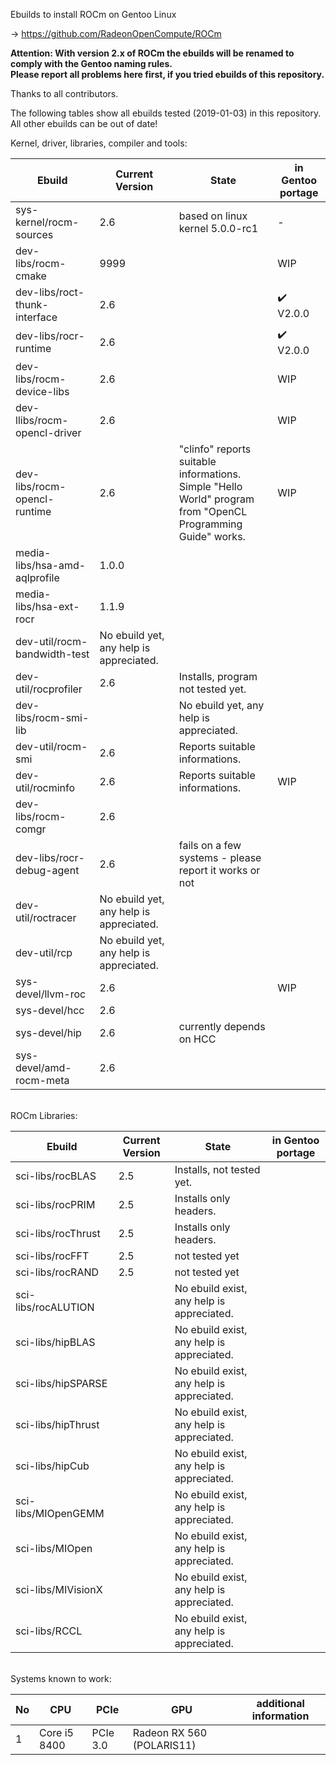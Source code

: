 Ebuilds to install ROCm on Gentoo Linux

-> https://github.com/RadeonOpenCompute/ROCm

**Attention: With version 2.x of ROCm the ebuilds will be renamed to comply with the Gentoo naming rules.**<br>
**Please report all problems here first, if you tried ebuilds of this repository.**

Thanks to all contributors.

The following tables show all ebuilds tested (2019-01-03) in this repository. <br>
All other ebuilds can be out of date!

Kernel, driver, libraries, compiler and tools:

|Ebuild|Current Version|State|in Gentoo portage|
|---|---|---|---|
|sys-kernel/rocm-sources| 2.6 | based on linux kernel 5.0.0-rc1 | - |
|dev-libs/rocm-cmake|9999| | WIP |
|dev-libs/roct-thunk-interface| 2.6 |  | :heavy_check_mark: V2.0.0 |
|dev-libs/rocr-runtime| 2.6 | | :heavy_check_mark: V2.0.0 |
|dev-libs/rocm-device-libs | 2.6 | | WIP |
|dev-llibs/rocm-opencl-driver | 2.6 | | WIP |
|dev-libs/rocm-opencl-runtime| 2.6 | "clinfo" reports suitable informations.<br> Simple "Hello World" program from "OpenCL Programming Guide" works. | WIP |
|media-libs/hsa-amd-aqlprofile| 1.0.0 | | |
|media-libs/hsa-ext-rocr| 1.1.9 | | |
|dev-util/rocm-bandwidth-test|No ebuild yet, any help is appreciated. | | |
|dev-util/rocprofiler| 2.6 | Installs, program not tested yet. ||
|dev-libs/rocm-smi-lib| | No ebuild yet, any help is appreciated. | |
|dev-util/rocm-smi| 2.6 | Reports suitable informations. | |
|dev-util/rocminfo| 2.6 | Reports suitable informations. | WIP |
|dev-libs/rocm-comgr| 2.6 | | |
|dev-libs/rocr-debug-agent | 2.6 | fails on a few systems - please report it works or not | |
|dev-util/roctracer|No ebuild yet, any help is appreciated. | 
|dev-util/rcp|No ebuild yet, any help is appreciated. | 
|sys-devel/llvm-roc | 2.6 | | WIP |
|sys-devel/hcc| 2.6 |  | |
|sys-devel/hip| 2.6 | currently depends on HCC | |
|sys-devel/amd-rocm-meta| 2.6 | | |

<br>
ROCm Libraries:

|Ebuild|Current Version|State|in Gentoo portage|
|---|---|---|---|
|sci-libs/rocBLAS| 2.5 | Installs, not tested yet. |  |
|sci-libs/rocPRIM| 2.5 | Installs only headers. | |
|sci-libs/rocThrust| 2.5 | Installs only headers. | |
|sci-libs/rocFFT| 2.5 | not tested yet | |
|sci-libs/rocRAND| 2.5 | not tested yet | | 
|sci-libs/rocALUTION| |No ebuild exist, any help is appreciated.| |
|sci-libs/hipBLAS | | No ebuild exist, any help is appreciated. | |
|sci-libs/hipSPARSE | | No ebuild exist, any help is appreciated. | |
|sci-libs/hipThrust | | No ebuild exist, any help is appreciated. | |
|sci-libs/hipCub | | No ebuild exist, any help is appreciated. | |
|sci-libs/MIOpenGEMM | | No ebuild exist, any help is appreciated.| |
|sci-libs/MIOpen | | No ebuild exist, any help is appreciated. | |
|sci-libs/MIVisionX | | No ebuild exist, any help is appreciated. | |
|sci-libs/RCCL | | No ebuild exist, any help is appreciated. | |

<br>
Systems known to work:

| No | CPU | PCIe |  GPU | additional information |
|---|---|---|---|---|
| 1 | Core i5 8400 | PCIe 3.0 | Radeon RX 560 (POLARIS11) | |
